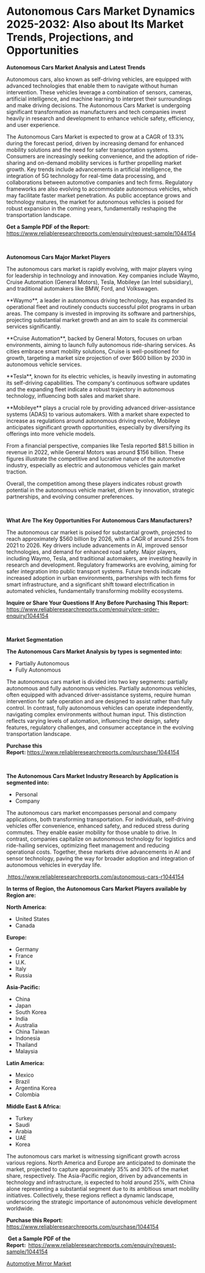 <p><h1>Autonomous Cars Market Dynamics 2025-2032: Also about Its Market Trends, Projections, and Opportunities</h1></p><p><strong>Autonomous Cars Market Analysis and Latest Trends</strong></p>
<p><p>Autonomous cars, also known as self-driving vehicles, are equipped with advanced technologies that enable them to navigate without human intervention. These vehicles leverage a combination of sensors, cameras, artificial intelligence, and machine learning to interpret their surroundings and make driving decisions. The Autonomous Cars Market is undergoing significant transformation as manufacturers and tech companies invest heavily in research and development to enhance vehicle safety, efficiency, and user experience.</p><p>The Autonomous Cars Market is expected to grow at a CAGR of 13.3% during the forecast period, driven by increasing demand for enhanced mobility solutions and the need for safer transportation systems. Consumers are increasingly seeking convenience, and the adoption of ride-sharing and on-demand mobility services is further propelling market growth. Key trends include advancements in artificial intelligence, the integration of 5G technology for real-time data processing, and collaborations between automotive companies and tech firms. Regulatory frameworks are also evolving to accommodate autonomous vehicles, which may facilitate faster market penetration. As public acceptance grows and technology matures, the market for autonomous vehicles is poised for robust expansion in the coming years, fundamentally reshaping the transportation landscape.</p></p>
<p><strong>Get a Sample PDF of the Report:&nbsp;</strong> <a href="https://www.reliableresearchreports.com/enquiry/request-sample/1044154?utm_campaign=2954&utm_medium=2&utm_source=Github&utm_content=ia&utm_term=30032025&utm_id=autonomous-cars">https://www.reliableresearchreports.com/enquiry/request-sample/1044154</a></p>
<p>&nbsp;</p>
<p><strong>Autonomous Cars Major Market Players</strong></p>
<p><p>The autonomous cars market is rapidly evolving, with major players vying for leadership in technology and innovation. Key companies include Waymo, Cruise Automation (General Motors), Tesla, Mobileye (an Intel subsidiary), and traditional automakers like BMW, Ford, and Volkswagen.</p><p>**Waymo**, a leader in autonomous driving technology, has expanded its operational fleet and routinely conducts successful pilot programs in urban areas. The company is invested in improving its software and partnerships, projecting substantial market growth and an aim to scale its commercial services significantly.</p><p>**Cruise Automation**, backed by General Motors, focuses on urban environments, aiming to launch fully autonomous ride-sharing services. As cities embrace smart mobility solutions, Cruise is well-positioned for growth, targeting a market size projection of over $600 billion by 2030 in autonomous vehicle services.</p><p>**Tesla**, known for its electric vehicles, is heavily investing in automating its self-driving capabilities. The company's continuous software updates and the expanding fleet indicate a robust trajectory in autonomous technology, influencing both sales and market share.</p><p>**Mobileye** plays a crucial role by providing advanced driver-assistance systems (ADAS) to various automakers. With a market share expected to increase as regulations around autonomous driving evolve, Mobileye anticipates significant growth opportunities, especially by diversifying its offerings into more vehicle models.</p><p>From a financial perspective, companies like Tesla reported $81.5 billion in revenue in 2022, while General Motors was around $156 billion. These figures illustrate the competitive and lucrative nature of the automotive industry, especially as electric and autonomous vehicles gain market traction.</p><p>Overall, the competition among these players indicates robust growth potential in the autonomous vehicle market, driven by innovation, strategic partnerships, and evolving consumer preferences.</p></p>
<p>&nbsp;</p>
<p><strong>What Are The Key Opportunities For Autonomous Cars Manufacturers?</strong></p>
<p><p>The autonomous car market is poised for substantial growth, projected to reach approximately $560 billion by 2026, with a CAGR of around 25% from 2021 to 2026. Key drivers include advancements in AI, improved sensor technologies, and demand for enhanced road safety. Major players, including Waymo, Tesla, and traditional automakers, are investing heavily in research and development. Regulatory frameworks are evolving, aiming for safer integration into public transport systems. Future trends indicate increased adoption in urban environments, partnerships with tech firms for smart infrastructure, and a significant shift toward electrification in automated vehicles, fundamentally transforming mobility ecosystems.</p></p>
<p><strong>Inquire or Share Your Questions If Any Before Purchasing This Report:</strong> <a href="https://www.reliableresearchreports.com/enquiry/pre-order-enquiry/1044154?utm_campaign=2954&utm_medium=2&utm_source=Github&utm_content=ia&utm_term=30032025&utm_id=autonomous-cars">https://www.reliableresearchreports.com/enquiry/pre-order-enquiry/1044154</a></p>
<p>&nbsp;</p>
<p><strong>Market Segmentation</strong></p>
<p><strong>The Autonomous Cars Market Analysis by types is segmented into:</strong></p>
<p><ul><li>Partially Autonomous</li><li>Fully Autonomous</li></ul></p>
<p><p>The autonomous cars market is divided into two key segments: partially autonomous and fully autonomous vehicles. Partially autonomous vehicles, often equipped with advanced driver-assistance systems, require human intervention for safe operation and are designed to assist rather than fully control. In contrast, fully autonomous vehicles can operate independently, navigating complex environments without human input. This distinction reflects varying levels of automation, influencing their design, safety features, regulatory challenges, and consumer acceptance in the evolving transportation landscape.</p></p>
<p><strong>Purchase this Report:&nbsp;</strong><a href="https://www.reliableresearchreports.com/purchase/1044154?utm_campaign=2954&utm_medium=2&utm_source=Github&utm_content=ia&utm_term=30032025&utm_id=autonomous-cars">https://www.reliableresearchreports.com/purchase/1044154</a></p>
<p>&nbsp;</p>
<p><strong>The Autonomous Cars Market Industry Research by Application is segmented into:</strong></p>
<p><ul><li>Personal</li><li>Company</li></ul></p>
<p><p>The autonomous cars market encompasses personal and company applications, both transforming transportation. For individuals, self-driving vehicles offer convenience, enhanced safety, and reduced stress during commutes. They enable easier mobility for those unable to drive. In contrast, companies capitalize on autonomous technology for logistics and ride-hailing services, optimizing fleet management and reducing operational costs. Together, these markets drive advancements in AI and sensor technology, paving the way for broader adoption and integration of autonomous vehicles in everyday life.</p></p>
<p><a href="https://www.reliableresearchreports.com/autonomous-cars-r1044154?utm_campaign=2954&utm_medium=2&utm_source=Github&utm_content=ia&utm_term=30032025&utm_id=autonomous-cars">&nbsp;https://www.reliableresearchreports.com/autonomous-cars-r1044154</a></p>
<p><strong>In terms of Region, the Autonomous Cars Market Players available by Region are:</strong></p>
<p>
    <p> <strong> North America: </strong>
        <ul>
            <li>United States</li>
            <li>Canada</li>
        </ul>
        </p> 
    <p> <strong> Europe: </strong>
        <ul>
            <li>Germany</li>
            <li>France</li>
            <li>U.K.</li>
            <li>Italy</li>
            <li>Russia</li>
        </ul>
        </p> 
    <p> <strong> Asia-Pacific: </strong>
        <ul>
            <li>China</li>
            <li>Japan</li>
            <li>South Korea</li>
            <li>India</li>
            <li>Australia</li>
            <li>China Taiwan</li>
            <li>Indonesia</li>
            <li>Thailand</li>
            <li>Malaysia</li>
        </ul>
        </p> 
    <p> <strong> Latin America: </strong>
        <ul>
            <li>Mexico</li>
            <li>Brazil</li>
            <li>Argentina Korea</li>
            <li>Colombia</li>
        </ul>
        </p> 
    <p> <strong> Middle East & Africa: </strong>
        <ul>
            <li>Turkey</li>
            <li>Saudi</li>
            <li>Arabia</li>
            <li>UAE</li>
            <li>Korea</li>
        </ul>
    </p>
    </p>
<p><p>The autonomous cars market is witnessing significant growth across various regions. North America and Europe are anticipated to dominate the market, projected to capture approximately 35% and 30% of the market share, respectively. The Asia-Pacific region, driven by advancements in technology and infrastructure, is expected to hold around 25%, with China alone representing a substantial segment due to its ambitious smart mobility initiatives. Collectively, these regions reflect a dynamic landscape, underscoring the strategic importance of autonomous vehicle development worldwide.</p></p>
<p><strong>Purchase this Report: </strong><a href="https://www.reliableresearchreports.com/purchase/1044154?utm_campaign=2954&utm_medium=2&utm_source=Github&utm_content=ia&utm_term=30032025&utm_id=autonomous-cars">https://www.reliableresearchreports.com/purchase/1044154</a></p>
<p>&nbsp;<strong>Get a Sample PDF of the Report:&nbsp;&nbsp;</strong><a href="https://www.reliableresearchreports.com/enquiry/request-sample/1044154?utm_campaign=2954&utm_medium=2&utm_source=Github&utm_content=ia&utm_term=30032025&utm_id=autonomous-cars">https://www.reliableresearchreports.com/enquiry/request-sample/1044154</a></p>
<p><strong></strong></p>
<p><p><a href="https://github.com/momossidram/Market-Research-Report-List-1/blob/main/automotive-mirror-market.md?utm_campaign=2954&utm_medium=2&utm_source=Github&utm_content=ia&utm_term=30032025&utm_id=autonomous-cars">Automotive Mirror Market</a></p></p>